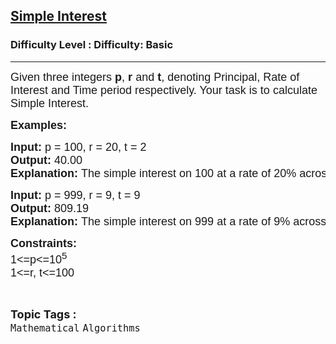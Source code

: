 <h2><a href="https://www.geeksforgeeks.org/problems/simple-interest3457/1?page=4&difficulty=School&sortBy=submissions">Simple Interest</a></h2><h3>Difficulty Level : Difficulty: Basic</h3><hr><div class="problems_problem_content__Xm_eO"><p style="font-family: Nunito, Bangla961, sans-serif;"><span style="font-size: 18px; font-family: Nunito, Bangla961, sans-serif;">Given three integers&nbsp;<strong style="font-family: &quot;Source Sans 3&quot;, Bangla961, sans-serif;">p</strong>,&nbsp;<strong style="font-family: &quot;Source Sans 3&quot;, Bangla961, sans-serif;">r&nbsp;</strong>and&nbsp;<strong style="font-family: &quot;Source Sans 3&quot;, Bangla961, sans-serif;">t</strong>, denoting Principal, Rate of Interest and Time period respectively. Your task is to calculate Simple Interest.</span></p>
<p style="font-family: Nunito, Bangla961, sans-serif;"><span style="font-size: 18px; font-family: Nunito, Bangla961, sans-serif;"><strong style="font-family: &quot;Source Sans 3&quot;, Bangla961, sans-serif;">Examples:</strong></span></p>
<pre style="font-family: Nunito, Bangla961, sans-serif;"><span style="font-size: 18px; font-family: Nunito, Bangla961, sans-serif;"><strong style="font-family: &quot;Source Sans 3&quot;, Bangla961, sans-serif;">Input: </strong>p = 100, r = 20, t = 2
<strong style="font-family: &quot;Source Sans 3&quot;, Bangla961, sans-serif;">Output: </strong>40.00
<strong style="font-family: &quot;Source Sans 3&quot;, Bangla961, sans-serif;">Explanation: </strong>The simple interest on 100 at a rate of 20% across 2 time periods is 40.</span></pre>
<pre style="font-family: Nunito, Bangla961, sans-serif;"><span style="font-size: 18px; font-family: Nunito, Bangla961, sans-serif;"><strong style="font-family: &quot;Source Sans 3&quot;, Bangla961, sans-serif;">Input: </strong>p = 999, r = 9, t = 9
<strong style="font-family: &quot;Source Sans 3&quot;, Bangla961, sans-serif;">Output: </strong>809.19
<strong style="font-family: &quot;Source Sans 3&quot;, Bangla961, sans-serif;">Explanation: </strong>The simple interest on 999 at a rate of 9% across 9 time periods is 809.19</span></pre>
<p style="font-family: Nunito, Bangla961, sans-serif;"><span style="font-size: 18px; font-family: Nunito, Bangla961, sans-serif;"><strong style="font-family: &quot;Source Sans 3&quot;, Bangla961, sans-serif;">Constraints:</strong><br style="font-family: Nunito, Bangla961, sans-serif;">1&lt;=p&lt;=10<sup style="font-family: Nunito, Bangla961, sans-serif;">5</sup><br style="font-family: Nunito, Bangla961, sans-serif;">1&lt;=r, t&lt;=100</span></p></div><br><p><span style=font-size:18px><strong>Topic Tags : </strong><br><code>Mathematical</code>&nbsp;<code>Algorithms</code>&nbsp;